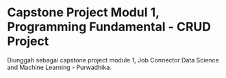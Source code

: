 # Capstone Project Modul 1, Programming Fundamental - CRUD Project

Diunggah sebagai capstone project module 1, Job Connector Data Science and Machine Learning - Purwadhika.

